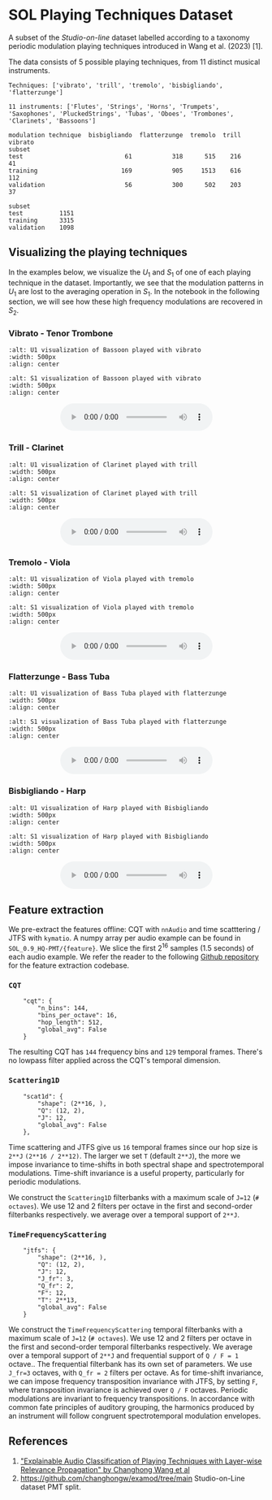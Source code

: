 SOL Playing Techniques Dataset
==========================
A subset of the _Studio-on-line_ dataset labelled according to a taxonomy periodic modulation playing techniques introduced in Wang et al. (2023) [1].


The data consists of 5 possible playing techniques, from 11 distinct musical instruments.

```
Techniques: ['vibrato', 'trill', 'tremolo', 'bisbigliando', 'flatterzunge']

11 instruments: ['Flutes', 'Strings', 'Horns', 'Trumpets', 'Saxophones', 'PluckedStrings', 'Tubas', 'Oboes', 'Trombones', 'Clarinets', 'Bassoons']

modulation technique  bisbigliando  flatterzunge  tremolo  trill  vibrato
subset                                                                   
test                            61           318      515    216       41
training                       169           905     1513    616      112
validation                      56           300      502    203       37

subset
test          1151
training      3315
validation    1098
```

Visualizing the playing techniques
----------------------------------

In the examples below, we visualize the $U_1$ and $S_1$ of one of each playing technique in the dataset. 
Importantly, we see that the modulation patterns in $U_1$ are lost to the averaging operation in $S_1$.
In the notebook in the following section, we will see how these high frequency modulations are recovered in $S_2$.

### Vibrato - Tenor Trombone
<!-- !audio[ title ]( /assets/audio/mir/tenor-tbn-vibrato.wav ){ size=10 duration=10 cycle=forever } -->

```{image} /assets/figures/mir/u1-bassoon-vibrato.png
:alt: U1 visualization of Bassoon played with vibrato
:width: 500px
:align: center
```

```{image} /assets/figures/mir/s1-bassoon-vibrato.png
:alt: S1 visualization of Bassoon played with vibrato
:width: 500px
:align: center
```
<div style="display: grid">
    <audio controls style="justify-self: center">
        <source src="https://raw.githubusercontent.com/kymatio/ismir23-tutorial/main/book/assets/audio/bassoon-vibrato.wav" type="audio/wav">
    </audio> 
</div>

### Trill - Clarinet
```{image} /assets/figures/mir/u1-clarinet-trill.png
:alt: U1 visualization of Clarinet played with trill
:width: 500px
:align: center
```

```{image} /assets/figures/mir/s1-clarinet-trill.png
:alt: S1 visualization of Clarinet played with trill
:width: 500px
:align: center
```
<div style="display: grid">
    <audio controls style="justify-self: center">
        <source src="/assets/audio/mir/clarinet-bb-trill.wav" type="audio/wav">
    </audio> 
</div>

### Tremolo - Viola
```{image} /assets/figures/mir/u1-viola-tremolo.png
:alt: U1 visualization of Viola played with tremolo
:width: 500px
:align: center
```

```{image} /assets/figures/mir/s1-viola-tremolo.png
:alt: S1 visualization of Viola played with tremolo
:width: 500px
:align: center
```
<div style="display: grid">
    <audio controls style="justify-self: center">
        <source src="book/assets/audio/viola-tremolo.wav" type="audio/wav">
    </audio> 
</div>

### Flatterzunge - Bass Tuba
```{image} /assets/figures/mir/u1-tuba-flatterzunge.png
:alt: U1 visualization of Bass Tuba played with flatterzunge
:width: 500px
:align: center
```

```{image} /assets/figures/mir/s1-viola-tremolo.png
:alt: S1 visualization of Bass Tuba played with flatterzunge
:width: 500px
:align: center
```
<div style="display: grid">
    <audio controls style="justify-self: center">
        <source src="/assets/audio/bass-tuba-flatterzunge.wav" type="audio/wav">
    </audio> 
</div>


### Bisbigliando - Harp
```{image} /assets/figures/mir/u1-harp-bisbigliando.png
:alt: U1 visualization of Harp played with Bisbigliando
:width: 500px
:align: center
```

```{image} /assets/figures/mir/s1-harp-bisbig.png
:alt: S1 visualization of Harp played with Bisbigliando
:width: 500px
:align: center
```
<div style="display: grid">
    <audio controls style="justify-self: center">
        <source src="/assets/audio/harp-bisbigliando.wav" type="audio/wav">
    </audio> 
</div>

Feature extraction
------------------
We pre-extract the features offline: CQT with `nnAudio` and time scatttering / JTFS with `kymatio`.
A numpy array per audio example can be found in `SOL_0.9_HQ-PMT/{feature}`.
We slice the first $2^{16}$ samples (1.5 seconds) of each audio example.
We refer the reader to the following [Github repository](https://github.com/cyrusvahidi/ismir23-kymatio-tools/blob/main/s1dt/data.py) for the feature extraction codebase. 

### `CQT`
```
    "cqt": {
        "n_bins": 144,
        "bins_per_octave": 16,
        "hop_length": 512,
        "global_avg": False
    }
```
The resulting CQT has `144` frequency bins and `129` temporal frames. There's no lowpass filter applied across the CQT's temporal dimension.

### `Scattering1D`
```
    "scat1d": {
        "shape": (2**16, ),
        "Q": (12, 2),
        "J": 12,
        "global_avg": False
    },
```
Time scattering and JTFS give us `16` temporal frames since our hop size is `2**J` `(2**16 / 2**12)`. The larger we set `T` (default `2**J`), the more we impose invariance to time-shifts in both spectral shape and spectrotemporal modulations.
Time-shift invariance is a useful property, particularly for periodic modulations.

We construct the `Scattering1D` filterbanks with a maximum scale of `J=12` (`# octaves`). 
We use 12 and 2 filters per octave in the first and second-order filterbanks respectively.
we average over a temporal support of `2**J`.


### `TimeFrequencyScattering`
```
    "jtfs": {
        "shape": (2**16, ),
        "Q": (12, 2),
        "J": 12,
        "J_fr": 3,
        "Q_fr": 2,
        "F": 12,
        "T": 2**13,
        "global_avg": False
    }
```
We construct the `TimeFrequencyScattering` temporal filterbanks with a maximum scale of `J=12` (`# octaves`). 
We use 12 and 2 filters per octave in the first and second-order temporal filterbanks respectively.
We average over a temporal support of `2**J` and frequential support of `Q / F = 1` octave..
The frequential filterbank has its own set of parameters. 
We use `J_fr=3` octaves, with `Q_fr = 2` filters per octave.
As for time-shift invariance, we can impose frequency transposition invariance with JTFS, by setting `F`, where transposition invariance is achieved over `Q / F` octaves.
Periodic modulations are invariant to frequency transpositions. In accordance with common fate principles of auditory grouping, the harmonics produced by an instrument will follow congruent spectrotemporal modulation envelopes.

References
----------

1. ["Explainable Audio Classification of Playing Techniques with Layer-wise Relevance Propagation" by Changhong Wang et al](https://hal.science/hal-04029145/)
2. https://github.com/changhongw/examod/tree/main Studio-on-Line dataset PMT split.